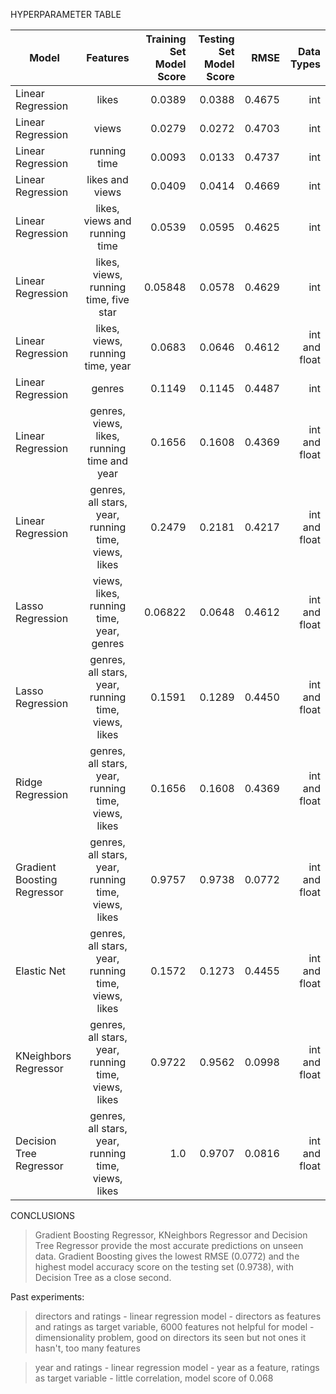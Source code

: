 HYPERPARAMETER TABLE

| Model        | Features           | Training Set Model Score  | Testing Set Model Score | RMSE | Data Types |
| ------------- |:-------------:| -----:| ---: | ---: | ---: | 
Linear Regression | likes | 0.0389 | 0.0388 | 0.4675 | int
Linear Regression | views | 0.0279 | 0.0272 | 0.4703 | int
Linear Regression | running time | 0.0093 | 0.0133 | 0.4737 | int
Linear Regression | likes and views | 0.0409 | 0.0414 | 0.4669 | int 
Linear Regression | likes, views and running time | 0.0539 | 0.0595 | 0.4625 | int
Linear Regression | likes, views, running time, five star | 0.05848 | 0.0578 | 0.4629 | int
Linear Regression | likes, views, running time, year | 0.0683 | 0.0646 | 0.4612 | int and float
Linear Regression | genres | 0.1149 | 0.1145 | 0.4487 | int
Linear Regression | genres, views, likes, running time and year | 0.1656 | 0.1608 | 0.4369 | int and float
Linear Regression | genres, all stars, year, running time, views, likes | 0.2479 | 0.2181 | 0.4217 | int and float
Lasso Regression | views, likes, running time, year, genres | 0.06822 | 0.0648 | 0.4612 | int and float
Lasso Regression | genres, all stars, year, running time, views, likes | 0.1591 | 0.1289 | 0.4450 | int and float
Ridge Regression | genres, all stars, year, running time, views, likes | 0.1656 | 0.1608 | 0.4369 | int and float
Gradient Boosting Regressor | genres, all stars, year, running time, views, likes | 0.9757 | 0.9738 | 0.0772 | int and float
Elastic Net | genres, all stars, year, running time, views, likes | 0.1572 | 0.1273 | 0.4455 | int and float
KNeighbors Regressor | genres, all stars, year, running time, views, likes | 0.9722 | 0.9562 | 0.0998 | int and float
Decision Tree Regressor | genres, all stars, year, running time, views, likes | 1.0 | 0.9707 | 0.0816 | int and float


CONCLUSIONS

>Gradient Boosting Regressor, KNeighbors Regressor and Decision Tree Regressor provide the most accurate predictions on unseen data. Gradient Boosting gives the lowest RMSE (0.0772) and the highest model accuracy score on the testing set (0.9738), with Decision Tree as a close second. 


Past experiments:

>directors and ratings
    - linear regression model
    - directors as features and ratings as target variable, 6000 features not helpful for model
    - dimensionality problem, good on directors its seen but not ones it hasn't, too many features


>year and ratings
    - linear regression model
    - year as a feature, ratings as target variable
    - little correlation, model score of 0.068

    
    
